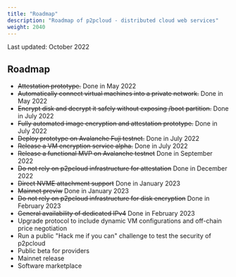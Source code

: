 ```yaml
---
title: "Roadmap"
description: "Roadmap of p2pcloud - distributed cloud web services"
weight: 2040
---
```


Last updated: October 2022

## Roadmap
- ~~Attestation prototype.~~ Done in May 2022
- ~~Automatically connect virtual machines into a private network.~~ Done in May 2022
- ~~Encrypt disk and decrypt it safely without exposing /boot partition.~~ Done in July 2022
- ~~Fully automated image encryption and attestation prototype.~~ Done in July 2022
- ~~Deploy prototype on Avalanche Fuji testnet.~~ Done in July 2022
- ~~Release a VM encryption service alpha.~~ Done in July 2022
- ~~Release a functional MVP on Avalanche testnet~~ Done in September 2022
- ~~Do not rely on p2pcloud infrastructure for attestation~~ Done in December 2022
- ~~Direct NVME attachment support~~ Done in January 2023
- ~~Mainnet previw~~ Done in January 2023
- ~~Do not rely on p2pcloud infrastructure for disk encryption~~ Done in February 2023
- ~~General availability of dedicated IPv4~~ Done in February 2023
- Upgrade protocol to include dynamic VM configurations and off-chain price negotiation
- Run a public "Hack me if you can" challenge to test the security of p2pcloud
- Public beta for providers
- Mainnet release
- Software marketplace